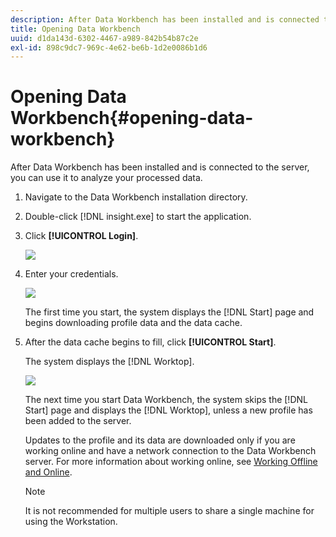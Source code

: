 ```yaml
---
description: After Data Workbench has been installed and is connected to the server, you can use it to analyze your processed data.
title: Opening Data Workbench
uuid: d1da143d-6302-4467-a989-842b54b87c2e
exl-id: 898c9dc7-969c-4e62-be6b-1d2e0086b1d6
---
```

# Opening Data Workbench{#opening-data-workbench}

After Data Workbench has been installed and is connected to the server, you can use it to analyze your processed data.

1. Navigate to the Data Workbench installation directory.
1. Double-click [!DNL insight.exe] to start the application.
1. Click **[!UICONTROL Login]**.

   ![](assets/dwb_login.png)

1. Enter your credentials.

   ![](assets/dwb_signin.png)

   The first time you start, the system displays the [!DNL Start] page and begins downloading profile data and the data cache. 

1. After the data cache begins to fill, click **[!UICONTROL Start]**.

   The system displays the [!DNL Worktop].

   ![](assets/wtp_open.png)

   The next time you start Data Workbench, the system skips the [!DNL Start] page and displays the [!DNL Worktop], unless a new profile has been added to the server.

   Updates to the profile and its data are downloaded only if you are working online and have a network connection to the Data Workbench server. For more information about working online, see [Working Offline and Online](../../home/c-get-started/c-off-on.md#concept-cef8758ede044b18b3558376c5eb9f54).

   >[!NOTE]
   >
   >It is not recommended for multiple users to share a single machine for using the Workstation.
